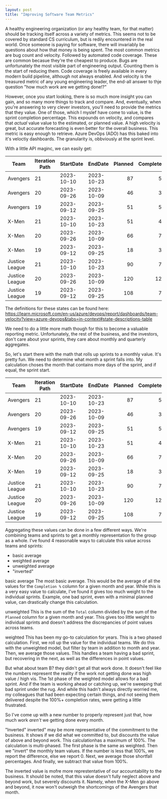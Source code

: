 ```yaml
---
layout: post
title: "Improving Software Team Metrics"
---
```


A healthy engineering organization (or any healthy team, for that matter) should be tracking itself across a variety of metrics. This seems not to be covered by standard CS curriculum, but is redily encountered in the real world. Once someone is paying for software, there will invariably be questions about how that money is being spent. The most common metrics are bug count and velocity. Followed by automated code coverage. These are common becasue they're the cheapest to produce. Bugs are unfortunately the most visible part of engineering output. Counting them is the start of reducing them. Code coverage is freely available in every modern build pipeline, although not always enabled. And velocity is the treasured metric of any young engineering leader, the end-all answer to thje question "how much work are we getting done!?"

However, once you start looking, there is so much more insight you can gain, and so many more things to track and compare. And, eventually, when you're answering to very clever investors, you'll need to provide the metrics that they value. One of those, which I myslef have come to value, is the sprint completion percentage. This expounds on velocity, and compares that _actual_ value value to the estimated, or planned value. A high velocity is great, but accurate forecasting is even better for the overall business. This metric is easy enough to retrieve. Azure DevOps (ADO) has this baked into it's veloctiy dashboards. The granularity is, obbviously at the sprint level. 

With a little API maginc, we can easily get:



Team | Iteration Path | StartDate | EndDate | Planned | Completed | Completed Late | Incomplete | Total
|----|----------------|-----------|---------|--------:|----------:|---------------:|-----------:|-----:|
Avengers | 21 | 2023-10-10 | 2023-10-23 | 87 | 58 | 0 | 0 | 58
Avengers | 20 | 2023-09-26 | 2023-10-09 | 46 | 38 | 0 | 0 | 38
Avengers | 19 | 2023-09-12 | 2023-09-25 | 51 | 50 | 0 | 0 | 50
X-Men | 21 | 2023-10-10 | 2023-10-23 | 51 | 41 | 0 | 0 | 41
X-Men | 20 | 2023-09-26 | 2023-10-09 | 66 | 79 | 0 | 3 | 79
X-Men | 19 | 2023-09-12 | 2023-09-25 | 18 | 30 | 0 | 0 | 30
Justice League | 21 | 2023-10-10 | 2023-10-23 | 90 | 75 | 0 | 0 | 75
Justice League | 20 | 2023-09-26 | 2023-10-09 | 120 | 121 | 8 | 0 | 129
Justice League | 19 | 2023-09-12 | 2023-09-25 | 108 | 77 | 0 | 0 | 77

The definitions for these states can be found here: https://learn.microsoft.com/en-us/azure/devops/report/dashboards/team-velocity?view=azure-devops&tabs=in-context#state-descriptions-table

We need to do a little more math though for this to become a valuable reporting metric. Unfortunately, the rest of the business, and the investors, don't care about your sprints, they care about monthly and quarterly aggregates.

So, let's start there with the math that rolls up sprints to a monthly value. It's pretty fun. We need to determine what month a sprint falls into. My calculation choses the month that contains more days of the sprint, and if equal, the sprint start.

Team | Iteration Path | StartDate | EndDate | Planned | Completed | Completed Late | Incomplete | Total | Completion % | Month | Year
|----|----------------|-----------|---------|--------:|----------:|---------------:|-----------:|-----:|----:|--:|--:| 
Avengers | 21 | 2023-10-10 | 2023-10-23 | 87 | 58 | 0 | 0 | 58             | 67% | 10 | 2023
Avengers | 20 | 2023-09-26 | 2023-10-09 | 46 | 38 | 0 | 0 | 38  | 83% | 10 | 2023
Avengers | 19 | 2023-09-12 | 2023-09-25 | 51 | 50 | 0 | 0 | 50  | 98% | 9 | 2023
X-Men | 21 | 2023-10-10 | 2023-10-23 | 51 | 41 | 0 | 0 | 41 | 80% | 10 | 2023
X-Men | 20 | 2023-09-26 | 2023-10-09 | 66 | 79 | 0 | 3 | 79 | 120% | 10 | 2023
X-Men | 19 | 2023-09-12 | 2023-09-25 | 18 | 30 | 0 | 0 | 30 | 167% | 9 | 2023
Justice League | 21 | 2023-10-10 | 2023-10-23 | 90 | 75 | 0 | 0 | 75 | 83% | 10 | 2023
Justice League | 20 | 2023-09-26 | 2023-10-09 | 120 | 121 | 8 | 0 | 129 | 108% | 10 | 2023
Justice League | 19 | 2023-09-12 | 2023-09-25 | 108 | 77 | 0 | 0 | 77 | 71% | 9 | 2023


Aggregating these values can be done in a few different ways. We're combining teams and sprints to get a monthly representation fo the group as a whole. I've found 4 reasonable ways to calculate this value across teams and sprints:
- basic average
- weighted average
- unweighted average
- "inverted"

basic average
The most basic average. This would be the average of all the values for the `Completion %` column for a given month and year. While this is a very easy value to calculate, I've found it gives too much weight to the individual sprints. Example, one bad sprint, even with a minimal planned value, can drastically change this calculation.

unweighted
This is the sum of the `Total` column divided by the sum of the `Planned` column for a given month and year. This gives too little weight to individual sprints and doesn't address the discrepancies of point values across teams.

weighted
This has been my go-to calculation for years. This is a two phased calculation. First, we roll up the value for the individual teams. We do this with the unweighted model, but filter by team in addition to month and year. Then, we average those values. This handles a team having a bad sprint, but recovering in the next, as well as the  differences in point values.


But what about team B? they didn't get all that work done. It doesn't feel like the numbers represent the reality if the work not getting done was high value / high vis. The 1st phase of the weighted model allows for a bad sprint. And if the team is working ahead or catching up, we're sweeping that bad sprint under the rug. And while this hadn't always directly worried me, my colleagues that had been expecting certain things, and not seeing them delivered despite the 100%+ completion rates, were getting a little frustrated. 

So I've come up with a new number to properly represent just that, how much work _aren't_ we getting done every month.

"Inverted"
inverted" may be more representative of the commitment to the business. It shows if we did what we committed to, but discounts the value of above and beyond work. This calculationhas a maximum of 100%. The calculation is multi-phased. The first phase is the same as weighted. Then we "invert" the monthly team values. If the number is less that 100%, we report the difference, else we report 0. Next, we average those shortfall percentages. And finally, we subtract that value from 100%. 

The inverted value is mofre more represtentative of our accountability to the business. It should be noted, that this value doesn't fully neglect above and beyond work, but severely discounts it. Namely, when the X-Men go above and beyond, it now won't outweigh the shortcomings of the Avengers that month.



